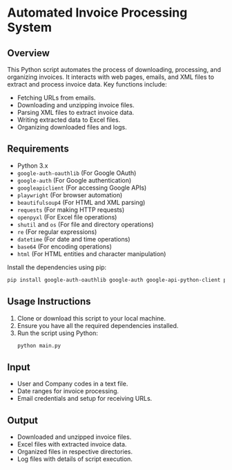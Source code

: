 
# Automated Invoice Processing System

## Overview
This Python script automates the process of downloading, processing, and organizing invoices. It interacts with web pages, emails, and XML files to extract and process invoice data. Key functions include:
- Fetching URLs from emails.
- Downloading and unzipping invoice files.
- Parsing XML files to extract invoice data.
- Writing extracted data to Excel files.
- Organizing downloaded files and logs.

## Requirements
- Python 3.x
- `google-auth-oauthlib` (For Google OAuth)
- `google-auth` (For Google authentication)
- `googleapiclient` (For accessing Google APIs)
- `playwright` (For browser automation)
- `beautifulsoup4` (For HTML and XML parsing)
- `requests` (For making HTTP requests)
- `openpyxl` (For Excel file operations)
- `shutil` and `os` (For file and directory operations)
- `re` (For regular expressions)
- `datetime` (For date and time operations)
- `base64` (For encoding operations)
- `html` (For HTML entities and character manipulation)

Install the dependencies using pip:
```bash
pip install google-auth-oauthlib google-auth google-api-python-client playwright beautifulsoup4 requests openpyxl
```

## Usage Instructions
1. Clone or download this script to your local machine.
2. Ensure you have all the required dependencies installed.
3. Run the script using Python:
   ```bash
   python main.py
   ```

## Input
- User and Company codes in a text file.
- Date ranges for invoice processing.
- Email credentials and setup for receiving URLs.

## Output
- Downloaded and unzipped invoice files.
- Excel files with extracted invoice data.
- Organized files in respective directories.
- Log files with details of script execution.
